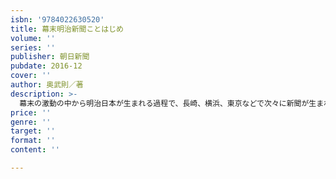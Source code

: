 ```yaml
---
isbn: '9784022630520'
title: 幕末明治新聞ことはじめ
volume: ''
series: ''
publisher: 朝日新聞
pubdate: 2016-12
cover: ''
author: 奥武則／著
description: >-
  幕末の激動の中から明治日本が生まれる過程で、長崎、横浜、東京などで次々に新聞が生まれた。読者はかぞえるほど、活字も販路も取材網もなく、手書きのものもあった。草創期の新聞の苦闘とそこに見られたジャーナリズム精神の萌芽を、9人の新聞人の生涯を通じて描く。出自、個性、文章、めざしたものもさまざまだったが、各人の挑戦、苦労、挫折の全体が、近代国家に不可欠な、報道と言論の舞台としての新聞というニューメディアを育てていった。ジャーナリズムを育てた新聞という媒体には、誕生時から、政府の干渉、党派的報道、販売競争など今日に通じる問題も見られる。今、新聞・テレビの時代を経てネット時代を迎え、ジャーナリズムが変貌をとげようとしている。その針路を考えるうえで先人たちの歴史は示唆に富んでいる。
price: ''
genre: ''
target: ''
format: ''
content: ''

---
```

